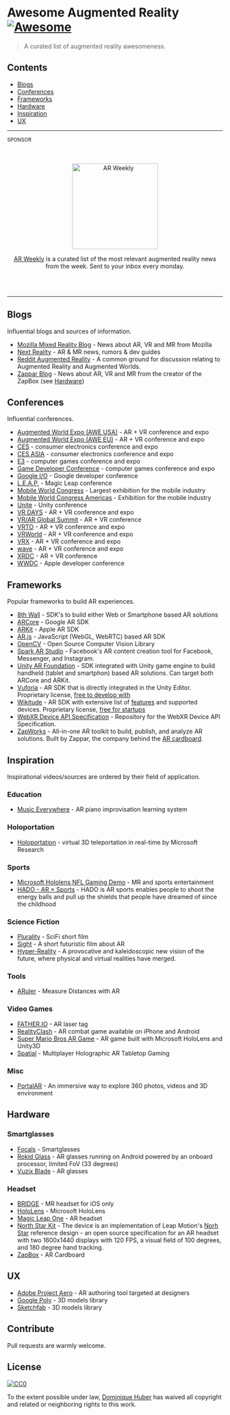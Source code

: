 # Awesome Augmented Reality [![Awesome](https://awesome.re/badge.svg)](https://awesome.re)

> A curated list of augmented reality awesomeness.

## Contents

- [Blogs](#blogs)
- [Conferences](#conferences)
- [Frameworks](#frameworks)
- [Hardware](#hardware)
- [Inspiration](#inspiration)
- [UX](#ux)

---
<sub>SPONSOR</sub>

<div align="center">
<br>
<br>
<a href="https://ar-weekly.blog">
	<img width="200" src="https://ar-weekly.blog/images/ar-weekly-logo-0b2347bb232c17c1d87dbdaa15a18c73.png" alt="AR Weekly"></a>
	<p>
<a href="https://ar-weekly.blog">AR Weekly</a> is a curated list of the most relevant augmented reality news from the week. Sent to your inbox every monday.
	</p>
	<br>
	<br>
</div>

---

## Blogs

Influential blogs and sources of information.

- [Mozilla Mixed Reality Blog](https://blog.mozvr.com/) - News about AR, VR and MR from Mozilla
- [Next Reality](https://next.reality.news/) - AR & MR news, rumors & dev guides
- [Reddit Augmented Reality](https://www.reddit.com/r/augmentedreality/) - A common ground for discussion relating to Augmented Reality and Augmented Worlds.
- [Zappar Blog](https://www.zappar.com/blog/) - News about AR, VR and MR from the creator of the ZapBox (see [Hardware](#hardware))

## Conferences

Influential conferences.

- [Augmented World Expo (AWE USA)](https://augmentedworldexpo.com/) - AR + VR conference and expo
- [Augmented World Expo (AWE EU)](https://eu.augmentedworldexpo.com/) - AR + VR conference and expo
- [CES](https://www.ces.tech/) - consumer electronics conference and expo
- [CES ASIA](http://www.cesasia.cn/) - consumer electronics conference and expo
- [E3](https://www.e3expo.com/) - computer games conference and expo
- [Game Developer Conference](https://www.gdconf.com/) - computer games conference and expo
- [Google I/O](https://events.google.com/io/) - Google developer conference
- [L.E.A.P.](https://www.magicleap.com/conference) - Magic Leap conference
- [Mobile World Congress](https://www.mobileworldcongress.com/) - Largest exhibition for the mobile industry
- [Mobile World Congress Americas](https://www.mwcamericas.com/) - Exhibition for the mobile industry
- [Unite](https://unite.unity.com/) - Unity conference
- [VR DAYS](https://vrdays.co/) - AR + VR conference and expo
- [VR/AR Global Summit](http://www.thevrara.com/vr-ar-global-summit) - AR + VR conference
- [VRTO](https://conference.virtualreality.to/) - AR + VR conference and expo
- [VRWorld](http://www.vrworldevent.com/) - AR + VR conference and expo
- [VRX](https://events.vr-intelligence.com/vrx/) - AR + VR conference and expo
- [wave](http://www.wavexc.com/) - AR + VR conference and expo
- [XRDC](http://www.xrdconf.com/) - AR + VR conference
- [WWDC](https://developer.apple.com/wwdc/) - Apple developer conference

## Frameworks

Popular frameworks to build AR experiences.

- [8th Wall](https://www.8thwall.com) - SDK's to build either Web or Smartphone based AR solutions
- [ARCore](https://developers.google.com/ar/) - Google AR SDK
- [ARKit](https://developer.apple.com/arkit/) - Apple AR SDK
- [AR.js](https://github.com/jeromeetienne/ar.js) - JavaScript (WebGL, WebRTC) based AR SDK
- [OpenCV](https://opencv.org) - Open Source Computer Vision Library
- [Spark AR Studio](https://sparkar.facebook.com/ar-studio) - Facebook's AR content creation tool for Facebook, Messenger, and Instagram.
- [Unity AR Foundation](https://docs.unity3d.com/Packages/com.unity.xr.arfoundation@1.0/manual/index.html) - SDK integrated with Unity game engine to build handheld (tablet and smartphon) based AR solutions. Can target both ARCore and ARKit.
- [Vuforia](https://developer.vuforia.com/) - AR SDK that is directly integrated in the Unity Editor. Proprietary license, [free to develop with](https://developer.vuforia.com/vui/pricing)
- [Wikitude](https://www.wikitude.com/) - AR SDK with extensive list of [features](https://www.wikitude.com/products/wikitude-sdk-features/) and supported devices. Proprietary license, [free for startups](https://www.wikitude.com/store/)
- [WebXR Device API Specification](https://github.com/immersive-web/webxr) - Repository for the WebXR Device API Specification.
- [ZapWorks](https://zap.works) - All-in-one AR toolkit to build, publish, and analyze AR solutions. Built by Zappar, the company behind the [AR cardboard](#hardware).

## Inspiration

Inspirational videos/sources are ordered by their field of application.

### Education

- [Music Everywhere](https://www.youtube.com/watch?v=QdlJMc5ek_8) - AR piano improvisation learning system

### Holoportation

- [Holoportation](https://www.youtube.com/watch?v=7d59O6cfaM0) - virtual 3D teleportation in real-time by Microsoft Research

### Sports

- [Microsoft Hololens NFL Gaming Demo](https://www.youtube.com/watch?v=JQ2fhg1JQig) - MR and sports entertainment
- [HADO - AR × Sports](https://www.youtube.com/watch?v=REBPXwx24kA) - HADO is AR sports enables people to shoot the energy balls and pull up the shields that people have dreamed of since the childhood

### Science Fiction

- [Plurality](https://www.youtube.com/watch?v=IzryBRPwsog) - SciFi short film
- [Sight](https://vimeo.com/46304267) - A short futuristic film about AR
- [Hyper-Reality](https://www.youtube.com/watch?v=YJg02ivYzSs) - A provocative and kaleidoscopic new vision of the future, where physical and virtual realities have merged.

### Tools

- [ARuler](https://www.youtube.com/watch?time_continue=1&v=lIJXsQwC39U) - Measure Distances with AR

### Video Games

- [FATHER.IO](https://father.io/) - AR laser tag
- [RealityClash](https://reality-clash.com/) - AR combat game available on iPhone and Android
- [Super Mario Bros AR Game](https://www.youtube.com/watch?v=QN95nNDtxjo) - AR game built with Microsoft HoloLens and Unity3D
- [Spatial](https://www.kickstarter.com/projects/1539770337/spatial-multiplayer-ar-tabletop-gaming/description) - Multiplayer Holographic AR Tabletop Gaming

### Misc

- [PortalAR](https://www.youtube.com/watch?time_continue=22&v=-7NutV8kHLQ) - An immersive way to explore 360 photos, videos and 3D environment

## Hardware

### Smartglasses

- [Focals](https://www.bynorth.com) - Smartglasses
- [Rokid Glass](https://glass.rokid.com) - AR glasses running on Android powered by an onboard processor, limited FoV (33 degrees)
- [Vuzix Blade](https://www.vuzix.com/products/blade-smart-glasses) - AR glasses

### Headset

- [BRIDGE](https://bridge.occipital.com) - MR headset for iOS only
- [HoloLens](https://www.microsoft.com/en-us/hololens) - Microsoft HoloLens
- [Magic Leap One](https://www.magicleap.com) - AR headset
- [North Star Kit](https://www.smart-prototyping.com/Project-North-Star-Kit) - The device is an implementation of Leap Motion's [Norh Star]() reference design - an open source specification for an AR headset with two 1600x1440 displays with 120 FPS, a visual field of 100 degrees, and 180 degree hand tracking.
- [ZapBox](https://www.zappar.com/zapbox/) - AR Cardboard

## UX

- [Adobe Project Aero](https://www.adobe.com/products/projectaero.html) - AR authoring tool targeted at designers
- [Google Poly](https://poly.google.com) - 3D models library
- [Sketchfab](https://sketchfab.com) - 3D models library

## Contribute

Pull requests are warmly welcome.

## License

[![CC0](http://mirrors.creativecommons.org/presskit/buttons/88x31/svg/cc-zero.svg)](http://creativecommons.org/publicdomain/zero/1.0)

To the extent possible under law, [Dominique Huber](https://donhubi.ch) has waived all copyright and
related or neighboring rights to this work.
